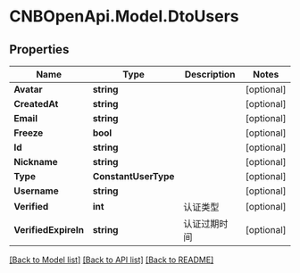 # CNBOpenApi.Model.DtoUsers

## Properties

Name | Type | Description | Notes
------------ | ------------- | ------------- | -------------
**Avatar** | **string** |  | [optional] 
**CreatedAt** | **string** |  | [optional] 
**Email** | **string** |  | [optional] 
**Freeze** | **bool** |  | [optional] 
**Id** | **string** |  | [optional] 
**Nickname** | **string** |  | [optional] 
**Type** | **ConstantUserType** |  | [optional] 
**Username** | **string** |  | [optional] 
**Verified** | **int** | 认证类型 | [optional] 
**VerifiedExpireIn** | **string** | 认证过期时间 | [optional] 

[[Back to Model list]](../../README.md#documentation-for-models) [[Back to API list]](../../README.md#documentation-for-api-endpoints) [[Back to README]](../../README.md)

